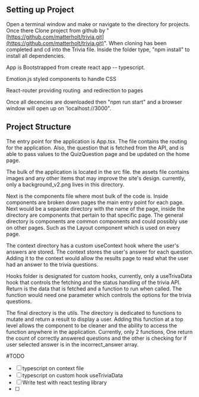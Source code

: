 ## Setting up Project

Open a terminal window and make or navigate to the directory for projects. Once there Clone project from github by "[https://github.com/matterholt/trivia.git](https://github.com/matterholt/trivia.git)".
 When cloning has been completed and cd into the Trivia file. Inside the folder type, "npm install" to install all dependencies.

App is Bootstrapped from create react app -- typescript.

Emotion.js styled components to handle CSS

React-router providing routing  and redirection to pages

Once all decencies are downloaded then "npm run start" and a browser window will open up on 'localhost://3000".

## Project Structure

The entry point for the application is App.tsx. The file contains the routing for the application. Also, the question that is fetched from the API, and is able to pass values to the QuizQuestion page and be updated on the home page.

The bulk of the application is located in the src file. 
the assets file contains images and any other items that may improve the site's design. currently, only a background_v2.png lives in this directory.

Next is the components file where most bulk of the code 
is. Inside components are broken down pages the main entry point for each page. Next would be a separate directory with the name of the page, inside the directory are components that pertain to that specific page. The general directory is components are common components and could possibly use on other pages. Such as the Layout component which is used on every page.

The context directory has a custom useContext hook where the user's answers are stored. The context stores the user's answer for each question. Adding it to the context would allow the results page to read what the user had an answer to the trivia questions.

Hooks folder is designated for custom hooks, currently, only a useTrivaData hook that controls the fetching and the status handling of the trivia API. Return is the data that is fetched and a
 function to run when called. The function would need one parameter which controls the options for the trivia questions.

The final directory is the utils. The directory is dedicated to functions to mutate and return a result to display a user. Adding this function at a top level allows the component to be cleaner and the ability to access the function anywhere in the application. Currently, only 2 functions, One return the count of correctly answered questions and the other is checking for if
user selected answer is in the incorrect_answer array.

#TODO

- [ ] typescript on context file
- [ ] typescript on custom hook useTriviaData
- [ ] Write test with react testing library
- [ ] 